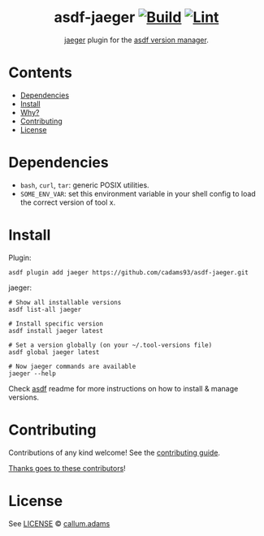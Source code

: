 <div align="center">

# asdf-jaeger [![Build](https://github.com/cadams93/asdf-jaeger/actions/workflows/build.yml/badge.svg)](https://github.com/cadams93/asdf-jaeger/actions/workflows/build.yml) [![Lint](https://github.com/cadams93/asdf-jaeger/actions/workflows/lint.yml/badge.svg)](https://github.com/cadams93/asdf-jaeger/actions/workflows/lint.yml)


[jaeger](https://github.com/cadams93/asdf-jaeger) plugin for the [asdf version manager](https://asdf-vm.com).

</div>

# Contents

- [Dependencies](#dependencies)
- [Install](#install)
- [Why?](#why)
- [Contributing](#contributing)
- [License](#license)

# Dependencies

- `bash`, `curl`, `tar`: generic POSIX utilities.
- `SOME_ENV_VAR`: set this environment variable in your shell config to load the correct version of tool x.

# Install

Plugin:

```shell
asdf plugin add jaeger https://github.com/cadams93/asdf-jaeger.git
```

jaeger:

```shell
# Show all installable versions
asdf list-all jaeger

# Install specific version
asdf install jaeger latest

# Set a version globally (on your ~/.tool-versions file)
asdf global jaeger latest

# Now jaeger commands are available
jaeger --help
```

Check [asdf](https://github.com/asdf-vm/asdf) readme for more instructions on how to
install & manage versions.

# Contributing

Contributions of any kind welcome! See the [contributing guide](contributing.md).

[Thanks goes to these contributors](https://github.com/cadams93/asdf-jaeger/graphs/contributors)!

# License

See [LICENSE](LICENSE) © [callum.adams](https://github.com/cadams93/)
